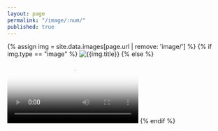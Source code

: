 ```yaml
---
layout: page
permalink: "/image/:num/"
published: true
---
```


<script>
	var imgs = [];
	{% for img in site.data.images %}
    	imgs.push([{{img.link}}, {{img.type}}]);
    {% endfor %}
</script>


<div class="posts">
    <article class="post">
    	{% assign img = site.data.images[page.url | remove: 'image/'] %}
		{% if img.type == "image" %}
    		<img src="{{img.link}}.png" alt="{{img.title}}">
    	{% else %}
    		<video autoplay="autoplay" loop="loop" poster="{{img.link}}.jpg" preload="auto"><source src="{{img.link}}.webm" type="video/webm"></video>
    	{% endif %}
    </article>
</div>
